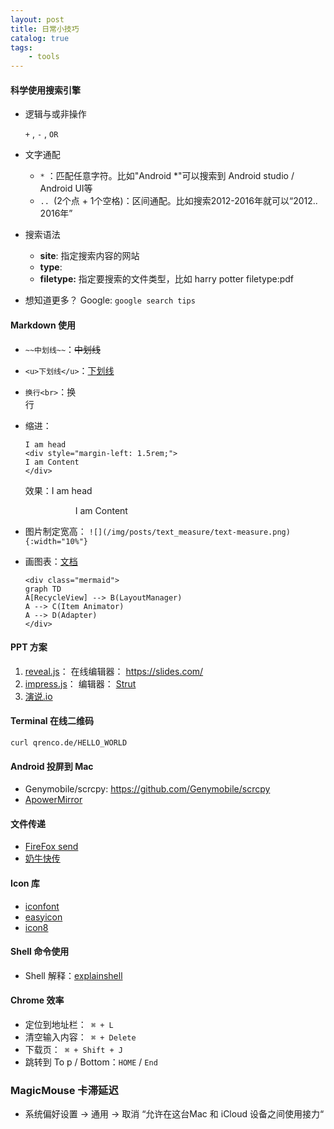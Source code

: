 ```yaml
---
layout: post
title: 日常小技巧
catalog: true
tags:
    - tools
---
```


#### 科学使用搜索引擎

* 逻辑与或非操作

  `+` , `-` , `OR`

* 文字通配

  * `*` ：匹配任意字符。比如"Android *"可以搜索到 Android studio / Android UI等
  * `.. `(2个点 + 1个空格)：区间通配。比如搜索2012-2016年就可以“2012.. 2016年”

* 搜索语法

  * **site**: 指定搜索内容的网站
  * **type**:
  * **filetype:** 指定要搜索的文件类型，比如 harry potter filetype:pdf

* 想知道更多？ Google:  `google search tips`

#### Markdown 使用

* `~~中划线~~`：~~中划线~~

* `<u>下划线</u>`：<u>下划线</u>

* `换行<br>`：换<br>行

* 缩进：

  ```
  I am head
  <div style="margin-left: 1.5rem;">
  I am Content
  </div>
  ```

   效果：I am head
  <div style="margin-left: 5rem;">
  I am Content
  </div>
  
* 图片制定宽高： `![](/img/posts/text_measure/text-measure.png){:width="10%"}`

* 画图表：[文档](https://mermaidjs.github.io/usage.html)
	```
    <div class="mermaid">
    graph TD
    A[RecycleView] --> B(LayoutManager)
    A --> C(Item Animator)
    A --> D(Adapter)
    </div>
  ```

#### PPT 方案

1.  [reveal.js](https://github.com/hakimel/reveal.js)： 在线编辑器： https://slides.com/ 
2. [impress.js](https://github.com/impress/impress.js)： 编辑器： [Strut](http://strut.io/)
3. [演说.io](https://yanshuo.io/)

#### Terminal 在线二维码

```shell
curl qrenco.de/HELLO_WORLD
```

#### Android 投屏到 Mac

* Genymobile/scrcpy: https://github.com/Genymobile/scrcpy
* [ApowerMirror](https://www.apowersoft.com/phone-mirror)

#### 文件传递

* [FireFox send](https://send.firefox.com/)
* [奶牛快传](https://cowtransfer.com/)

#### Icon 库

* [iconfont](https://www.iconfont.cn)
* [easyicon](http://easyicon.net/)
* [icon8](https://icons8.com/)

#### Shell 命令使用

* Shell 解释：[explainshell](https://explainshell.com/)

#### Chrome 效率

* 定位到地址栏：` ⌘ + L`
* 清空输入内容：` ⌘ + Delete`
* 下载页：` ⌘ + Shift + J`
* 跳转到 To p / Bottom：`HOME` / `End`

### MagicMouse 卡滞延迟

* 系统偏好设置 → 通用 → 取消 “允许在这台Mac 和 iCloud 设备之间使用接力“